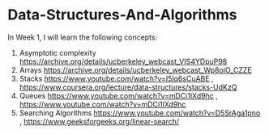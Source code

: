 # Data-Structures-And-Algorithms

In Week 1, I will learn the following concepts:
1. Asymptotic complexity
    https://archive.org/details/ucberkeley_webcast_VIS4YDpuP98
2. Arrays
    https://archive.org/details/ucberkeley_webcast_Wp8oiO_CZZE
3. Stacks
    https://www.youtube.com/watch?v=I5lq6sCuABE ,
    https://www.coursera.org/lecture/data-structures/stacks-UdKzQ
4. Queues
    https://www.youtube.com/watch?v=mDCi1lXd9hc ,
    https://www.youtube.com/watch?v=mDCi1lXd9hc
6. Searching Algorithms
    https://www.youtube.com/watch?v=D5SrAga1pno ,
    https://www.geeksforgeeks.org/linear-search/
    
    
